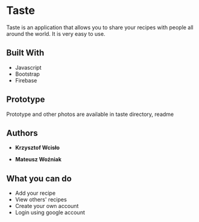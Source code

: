 # Taste

Taste is an application that allows you to share your recipes with people all around the world. It is very easy to use.


## Built With

* Javascript
* Bootstrap
* Firebase

## Prototype
Prototype and other photos are available in taste directory, readme
## Authors

* **Krzysztof Wcisło** 

* **Mateusz Woźniak** 


## What you can do

* Add your recipe
* View others' recipes
* Create your own account
* Login using google account

